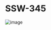 # SSW-345
![image](https://github.com/Maxruiz710/SSW-345/assets/76543428/6adbb23d-b4ad-42b0-b2dc-58fb488373a4)
